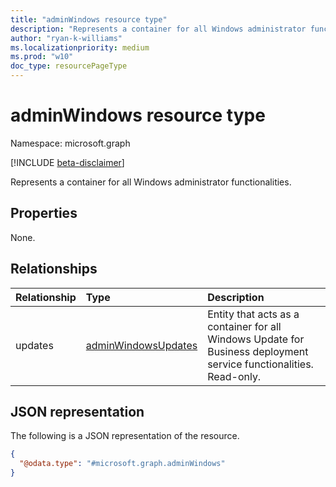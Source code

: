 ```yaml
---
title: "adminWindows resource type"
description: "Represents a container for all Windows administrator functionalities."
author: "ryan-k-williams"
ms.localizationpriority: medium
ms.prod: "w10"
doc_type: resourcePageType
---
```


# adminWindows resource type

Namespace: microsoft.graph

[!INCLUDE [beta-disclaimer](../../includes/beta-disclaimer.md)]

Represents a container for all Windows administrator functionalities.

## Properties
None.

## Relationships
|Relationship|Type|Description|
|:---|:---|:---|
|updates|[adminWindowsUpdates](../resources/adminwindowsupdates.md)|Entity that acts as a container for all Windows Update for Business deployment service functionalities. Read-only.|

## JSON representation
The following is a JSON representation of the resource.
<!-- {
  "blockType": "resource",
  "@odata.type": "microsoft.graph.adminWindows",
  "openType": false
}
-->
``` json
{
  "@odata.type": "#microsoft.graph.adminWindows"
}
```
